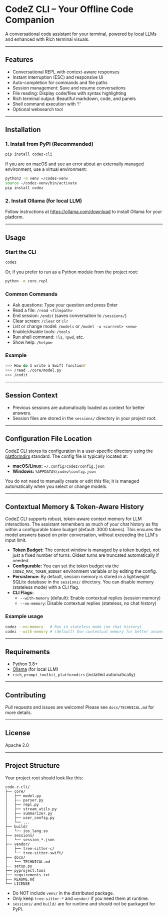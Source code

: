# CodeZ CLI – Your Offline Code Companion

A conversational code assistant for your terminal, powered by local LLMs and enhanced with Rich terminal visuals.

---

## Features
- Conversational REPL with context-aware responses
- Instant interruption (ESC) and responsive UI
- Auto-completion for commands and file paths
- Session management: Save and resume conversations
- File reading: Display code/files with syntax highlighting
- Rich terminal output: Beautiful markdown, code, and panels
- Shell command execution with '!'
- Optional websearch tool

---

## Installation

### 1. Install from PyPI (Recommended)

```bash
pip install codez-cli
```

If you are on macOS and see an error about an externally managed environment, use a virtual environment:

```bash
python3 -m venv ~/codez-venv
source ~/codez-venv/bin/activate
pip install codez
```

### 2. Install Ollama (for local LLM)

Follow instructions at https://ollama.com/download to install Ollama for your platform.

---

## Usage

### Start the CLI

```bash
codez
```

Or, if you prefer to run as a Python module from the project root:

```bash
python -m core.repl
```

### Common Commands
- Ask questions: Type your question and press Enter
- Read a file: `/read <filepath>`
- End session: `/endit` (saves conversation to `/sessions/`)
- Clear screen: `/clear` or `clr`
- List or change model: `/models` or `/model -u <current> <new>`
- Enable/disable tools: `/tools`
- Run shell command: `!ls`, `!pwd`, etc.
- Show help: `/helpme`

### Example
```bash
>>> How do I write a Swift function?
>>> /read ./core/model.py
>>> /endit
```

---

## Session Context
- Previous sessions are automatically loaded as context for better answers.
- Session files are stored in the `sessions/` directory in your project root.

---

## Configuration File Location

CodeZ CLI stores its configuration in a user-specific directory using the [platformdirs](https://pypi.org/project/platformdirs/) standard. The config file is typically located at:

- **macOS/Linux:** `~/.config/codez/config.json`
- **Windows:** `%APPDATA%\codez\config.json`

You do not need to manually create or edit this file; it is managed automatically when you select or change models.

---

## Contextual Memory & Token-Aware History

CodeZ CLI supports robust, token-aware context memory for LLM interactions. The assistant remembers as much of your chat history as fits within a configurable token budget (default: 3000 tokens). This ensures the model answers based on prior conversation, without exceeding the LLM's input limit.

- **Token Budget:** The context window is managed by a token budget, not just a fixed number of turns. Oldest turns are truncated automatically if needed.
- **Configurable:** You can set the token budget via the `CODEZ_MAX_TOKEN_BUDGET` environment variable or by editing the config.
- **Persistence:** By default, session memory is stored in a lightweight SQLite database in the `sessions/` directory. You can disable memory (stateless mode) with a CLI flag.
- **CLI Flags:**
  - `--with-memory` (default): Enable contextual replies (session memory)
  - `--no-memory`: Disable contextual replies (stateless, no chat history)

### Example usage

```bash
codez --no-memory   # Run in stateless mode (no chat history)
codez --with-memory # (default) Use contextual memory for better answers
```

---

## Requirements
- Python 3.8+
- [Ollama](https://ollama.com/) (for local LLM)
- `rich`, `prompt_toolkit`, `platformdirs` (installed automatically)

---

## Contributing
Pull requests and issues are welcome! Please see `docs/TECHNICAL.md` for more details.

---

## License
Apache 2.0

---

## Project Structure

Your project root should look like this:

```
code-z-cli/
├── core/
│   ├── model.py
│   ├── parser.py
│   ├── repl.py
│   ├── stream_utils.py
│   ├── summarizer.py
│   ├── user_config.py
│   └── ...
├── build/
│   └── ios_lang.so
├── sessions/
│   └── session_*.json
├── vendor/
│   ├── tree-sitter-c/
│   └── tree-sitter-swift/
├── docs/
│   └── TECHNICAL.md
├── setup.py
├── pyproject.toml
├── requirements.txt
├── README.md
└── LICENSE
```

- Do NOT include `venv/` in the distributed package.
- Only keep `tree-sitter-*` and `vendor/` if you need them at runtime.
- `sessions/` and `build/` are for runtime and should not be packaged for PyPI.
